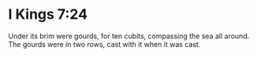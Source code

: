 # I Kings 7:24

Under its brim were gourds, for ten cubits, compassing the sea all around. The gourds were in two rows, cast with it when it was cast.
